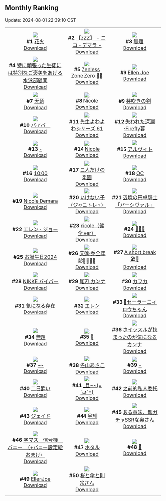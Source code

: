 ## Monthly Ranking
Update: 2024-08-01 22:39:10 CST

|      |      |      |
| :----: | :----: | :----: |
| ![](https://i.pixiv.re/c/240x480/img-master/img/2024/07/04/00/00/25/120216152_p0_master1200.jpg)<br>**#1** [花火](https://www.pixiv.net/artworks/120216152)<br>[Download](https://i.pixiv.re/img-original/img/2024/07/04/00/00/25/120216152_p0.jpg) | ![](https://i.pixiv.re/c/240x480/img-master/img/2024/07/04/09/32/06/120224790_p0_master1200.jpg)<br>**#2** [【ZZZ】 -  ニコ・デマラ -](https://www.pixiv.net/artworks/120224790)<br>[Download](https://i.pixiv.re/img-original/img/2024/07/04/09/32/06/120224790_p0.png) | ![](https://i.pixiv.re/c/240x480/img-master/img/2024/07/04/12/00/01/120226683_p0_master1200.jpg)<br>**#3** [無題](https://www.pixiv.net/artworks/120226683)<br>[Download](https://i.pixiv.re/img-original/img/2024/07/04/12/00/01/120226683_p0.jpg) |
| ![](https://i.pixiv.re/c/240x480/img-master/img/2024/07/02/21/25/21/120183327_p0_master1200.jpg)<br>**#4** [特に頑張った生徒には特別なご褒美をあげる水泳部顧問](https://www.pixiv.net/artworks/120183327)<br>[Download](https://i.pixiv.re/img-original/img/2024/07/02/21/25/21/120183327_p0.jpg) | ![](https://i.pixiv.re/c/240x480/img-master/img/2024/07/04/11/05/19/120225949_p0_master1200.jpg)<br>**#5** [Zenless Zone Zero 🐰💨](https://www.pixiv.net/artworks/120225949)<br>[Download](https://i.pixiv.re/img-original/img/2024/07/04/11/05/19/120225949_p0.png) | ![](https://i.pixiv.re/c/240x480/img-master/img/2024/07/03/13/13/17/120200289_p0_master1200.jpg)<br>**#6** [Ellen Joe](https://www.pixiv.net/artworks/120200289)<br>[Download](https://i.pixiv.re/img-original/img/2024/07/03/13/13/17/120200289_p0.png) |
| ![](https://i.pixiv.re/c/240x480/img-master/img/2024/07/04/00/00/25/120216151_p0_master1200.jpg)<br>**#7** [无题](https://www.pixiv.net/artworks/120216151)<br>[Download](https://i.pixiv.re/img-original/img/2024/07/04/00/00/25/120216151_p0.jpg) | ![](https://i.pixiv.re/c/240x480/img-master/img/2024/07/04/11/46/56/120226495_p0_master1200.jpg)<br>**#8** [Nicole](https://www.pixiv.net/artworks/120226495)<br>[Download](https://i.pixiv.re/img-original/img/2024/07/04/11/46/56/120226495_p0.jpg) | ![](https://i.pixiv.re/c/240x480/img-master/img/2024/07/03/00/00/50/120188807_p0_master1200.jpg)<br>**#9** [芽吹きの剣](https://www.pixiv.net/artworks/120188807)<br>[Download](https://i.pixiv.re/img-original/img/2024/07/03/00/00/50/120188807_p0.png) |
| ![](https://i.pixiv.re/c/240x480/img-master/img/2024/07/05/10/00/01/120251457_p0_master1200.jpg)<br>**#10** [バイパー](https://www.pixiv.net/artworks/120251457)<br>[Download](https://i.pixiv.re/img-original/img/2024/07/05/10/00/01/120251457_p0.png) | ![](https://i.pixiv.re/c/240x480/img-master/img/2024/07/04/23/00/34/120240744_p0_master1200.jpg)<br>**#11** [先生よわよわシリーズ 61](https://www.pixiv.net/artworks/120240744)<br>[Download](https://i.pixiv.re/img-original/img/2024/07/04/23/00/34/120240744_p0.png) | ![](https://i.pixiv.re/c/240x480/img-master/img/2024/07/04/00/00/20/120216120_p0_master1200.jpg)<br>**#12** [失われた深淵 ·Firefly暮](https://www.pixiv.net/artworks/120216120)<br>[Download](https://i.pixiv.re/img-original/img/2024/07/04/00/00/20/120216120_p0.jpg) |
| ![](https://i.pixiv.re/c/240x480/img-master/img/2024/07/04/00/00/39/120216208_p0_master1200.jpg)<br>**#13** [-](https://www.pixiv.net/artworks/120216208)<br>[Download](https://i.pixiv.re/img-original/img/2024/07/04/00/00/39/120216208_p0.jpg) | ![](https://i.pixiv.re/c/240x480/img-master/img/2024/07/04/12/12/52/120226962_p0_master1200.jpg)<br>**#14** [Nicole](https://www.pixiv.net/artworks/120226962)<br>[Download](https://i.pixiv.re/img-original/img/2024/07/04/12/12/52/120226962_p0.jpg) | ![](https://i.pixiv.re/c/240x480/img-master/img/2024/07/04/19/00/51/120233783_p0_master1200.jpg)<br>**#15** [アルヴィト](https://www.pixiv.net/artworks/120233783)<br>[Download](https://i.pixiv.re/img-original/img/2024/07/04/19/00/51/120233783_p0.jpg) |
| ![](https://i.pixiv.re/c/240x480/img-master/img/2024/07/06/04/54/56/120275682_p0_master1200.jpg)<br>**#16** [10:00](https://www.pixiv.net/artworks/120275682)<br>[Download](https://i.pixiv.re/img-original/img/2024/07/06/04/54/56/120275682_p0.jpg) | ![](https://i.pixiv.re/c/240x480/img-master/img/2024/07/06/00/00/33/120269913_p0_master1200.jpg)<br>**#17** [二人だけの楽園](https://www.pixiv.net/artworks/120269913)<br>[Download](https://i.pixiv.re/img-original/img/2024/07/06/00/00/33/120269913_p0.png) | ![](https://i.pixiv.re/c/240x480/img-master/img/2024/07/04/00/00/19/120216116_p0_master1200.jpg)<br>**#18** [OC](https://www.pixiv.net/artworks/120216116)<br>[Download](https://i.pixiv.re/img-original/img/2024/07/04/00/00/19/120216116_p0.png) |
| ![](https://i.pixiv.re/c/240x480/img-master/img/2024/07/04/01/53/50/120217853_p0_master1200.jpg)<br>**#19** [Nicole Demara](https://www.pixiv.net/artworks/120217853)<br>[Download](https://i.pixiv.re/img-original/img/2024/07/04/01/53/50/120217853_p0.jpg) | ![](https://i.pixiv.re/c/240x480/img-master/img/2024/07/04/19/34/18/120234486_p0_master1200.jpg)<br>**#20** [いけない子（ジャニトレ♀）](https://www.pixiv.net/artworks/120234486)<br>[Download](https://i.pixiv.re/img-original/img/2024/07/04/19/34/18/120234486_p0.jpg) | ![](https://i.pixiv.re/c/240x480/img-master/img/2024/07/04/00/03/19/120216441_p0_master1200.jpg)<br>**#21** [辺境の円卓騎士「パーシヴァル」](https://www.pixiv.net/artworks/120216441)<br>[Download](https://i.pixiv.re/img-original/img/2024/07/04/00/03/19/120216441_p0.jpg) |
| ![](https://i.pixiv.re/c/240x480/img-master/img/2024/07/05/18/50/07/120260092_p0_master1200.jpg)<br>**#22** [エレン・ジョー](https://www.pixiv.net/artworks/120260092)<br>[Download](https://i.pixiv.re/img-original/img/2024/07/05/18/50/07/120260092_p0.jpg) | ![](https://i.pixiv.re/c/240x480/img-master/img/2024/07/05/06/30/45/120248990_p0_master1200.jpg)<br>**#23** [nicole（健全.ver）](https://www.pixiv.net/artworks/120248990)<br>[Download](https://i.pixiv.re/img-original/img/2024/07/05/06/30/45/120248990_p0.jpg) | ![](https://i.pixiv.re/c/240x480/img-master/img/2024/07/04/00/00/18/120216112_p0_master1200.jpg)<br>**#24** [🐾❌🐾](https://www.pixiv.net/artworks/120216112)<br>[Download](https://i.pixiv.re/img-original/img/2024/07/04/00/00/18/120216112_p0.jpg) |
| ![](https://i.pixiv.re/c/240x480/img-master/img/2024/07/04/06/04/51/120188800_p0_master1200.jpg)<br>**#25** [お誕生日2024](https://www.pixiv.net/artworks/120188800)<br>[Download](https://i.pixiv.re/img-original/img/2024/07/04/06/04/51/120188800_p0.jpg) | ![](https://i.pixiv.re/c/240x480/img-master/img/2024/07/04/00/00/38/120216205_p0_master1200.jpg)<br>**#26** [艾莲·乔全年龄🦈🦈🦈🦈](https://www.pixiv.net/artworks/120216205)<br>[Download](https://i.pixiv.re/img-original/img/2024/07/04/00/00/38/120216205_p0.jpg) | ![](https://i.pixiv.re/c/240x480/img-master/img/2024/07/04/05/26/59/120221949_p0_master1200.jpg)<br>**#27** [A short break🏖️🏐](https://www.pixiv.net/artworks/120221949)<br>[Download](https://i.pixiv.re/img-original/img/2024/07/04/05/26/59/120221949_p0.png) |
| ![](https://i.pixiv.re/c/240x480/img-master/img/2024/07/04/11/01/26/120225905_p0_master1200.jpg)<br>**#28** [NIKKE バイパー](https://www.pixiv.net/artworks/120225905)<br>[Download](https://i.pixiv.re/img-original/img/2024/07/04/11/01/26/120225905_p0.jpg) | ![](https://i.pixiv.re/c/240x480/img-master/img/2024/07/04/09/07/58/120224524_p0_master1200.jpg)<br>**#29** [尾刃 カンナ](https://www.pixiv.net/artworks/120224524)<br>[Download](https://i.pixiv.re/img-original/img/2024/07/04/09/07/58/120224524_p0.png) | ![](https://i.pixiv.re/c/240x480/img-master/img/2024/07/04/00/00/36/120216200_p0_master1200.jpg)<br>**#30** [カフカ](https://www.pixiv.net/artworks/120216200)<br>[Download](https://i.pixiv.re/img-original/img/2024/07/04/00/00/36/120216200_p0.jpg) |
| ![](https://i.pixiv.re/c/240x480/img-master/img/2024/07/04/12/00/20/120226749_p0_master1200.jpg)<br>**#31** [気になる存在](https://www.pixiv.net/artworks/120226749)<br>[Download](https://i.pixiv.re/img-original/img/2024/07/04/12/00/20/120226749_p0.jpg) | ![](https://i.pixiv.re/c/240x480/img-master/img/2024/07/04/21/55/22/120238636_p0_master1200.jpg)<br>**#32** [エレン](https://www.pixiv.net/artworks/120238636)<br>[Download](https://i.pixiv.re/img-original/img/2024/07/04/21/55/22/120238636_p0.png) | ![](https://i.pixiv.re/c/240x480/img-master/img/2024/07/04/00/00/32/120216188_p0_master1200.jpg)<br>**#33** [🙂セーラーニィロウちゃん](https://www.pixiv.net/artworks/120216188)<br>[Download](https://i.pixiv.re/img-original/img/2024/07/04/00/00/32/120216188_p0.jpg) |
| ![](https://i.pixiv.re/c/240x480/img-master/img/2024/07/03/17/01/25/120203834_p0_master1200.jpg)<br>**#34** [無題](https://www.pixiv.net/artworks/120203834)<br>[Download](https://i.pixiv.re/img-original/img/2024/07/03/17/01/25/120203834_p0.jpg) | ![](https://i.pixiv.re/c/240x480/img-master/img/2024/07/05/00/58/28/120244584_p0_master1200.jpg)<br>**#35** [🦈](https://www.pixiv.net/artworks/120244584)<br>[Download](https://i.pixiv.re/img-original/img/2024/07/05/00/58/28/120244584_p0.jpg) | ![](https://i.pixiv.re/c/240x480/img-master/img/2024/07/02/00/27/37/120162687_p0_master1200.jpg)<br>**#36** [ホイッスルが挟まったのが気になるカンナ](https://www.pixiv.net/artworks/120162687)<br>[Download](https://i.pixiv.re/img-original/img/2024/07/02/00/27/37/120162687_p0.jpg) |
| ![](https://i.pixiv.re/c/240x480/img-master/img/2024/07/04/00/02/27/120216387_p0_master1200.jpg)<br>**#37** [~~](https://www.pixiv.net/artworks/120216387)<br>[Download](https://i.pixiv.re/img-original/img/2024/07/04/00/02/27/120216387_p0.jpg) | ![](https://i.pixiv.re/c/240x480/img-master/img/2024/07/03/10/00/04/120197501_p0_master1200.jpg)<br>**#38** [冬山あさこ](https://www.pixiv.net/artworks/120197501)<br>[Download](https://i.pixiv.re/img-original/img/2024/07/03/10/00/04/120197501_p0.png) | ![](https://i.pixiv.re/c/240x480/img-master/img/2024/07/03/16/16/19/120188734_p0_master1200.jpg)<br>**#39** [-](https://www.pixiv.net/artworks/120188734)<br>[Download](https://i.pixiv.re/img-original/img/2024/07/03/16/16/19/120188734_p0.jpg) |
| ![](https://i.pixiv.re/c/240x480/img-master/img/2024/07/02/22/32/14/120185602_p0_master1200.jpg)<br>**#40** [二日酔い](https://www.pixiv.net/artworks/120185602)<br>[Download](https://i.pixiv.re/img-original/img/2024/07/02/22/32/14/120185602_p0.jpg) | ![](https://i.pixiv.re/c/240x480/img-master/img/2024/07/04/09/54/09/120225012_p0_master1200.jpg)<br>**#41** [_且~~(=´ڡ`=)](https://www.pixiv.net/artworks/120225012)<br>[Download](https://i.pixiv.re/img-original/img/2024/07/04/09/54/09/120225012_p0.png) | ![](https://i.pixiv.re/c/240x480/img-master/img/2024/07/03/12/42/27/120199815_p0_master1200.jpg)<br>**#42** [之前的私人委托](https://www.pixiv.net/artworks/120199815)<br>[Download](https://i.pixiv.re/img-original/img/2024/07/03/12/42/27/120199815_p0.jpg) |
| ![](https://i.pixiv.re/c/240x480/img-master/img/2024/07/04/19/25/45/120234300_p0_master1200.jpg)<br>**#43** [ジェイド](https://www.pixiv.net/artworks/120234300)<br>[Download](https://i.pixiv.re/img-original/img/2024/07/04/19/25/45/120234300_p0.jpg) | ![](https://i.pixiv.re/c/240x480/img-master/img/2024/07/03/10/05/47/120197594_p0_master1200.jpg)<br>**#44** [무제](https://www.pixiv.net/artworks/120197594)<br>[Download](https://i.pixiv.re/img-original/img/2024/07/03/10/05/47/120197594_p0.png) | ![](https://i.pixiv.re/c/240x480/img-master/img/2024/07/04/00/05/02/120216526_p0_master1200.jpg)<br>**#45** [ある意味、親ガチャSSRな奥さん](https://www.pixiv.net/artworks/120216526)<br>[Download](https://i.pixiv.re/img-original/img/2024/07/04/00/05/02/120216526_p0.jpg) |
| ![](https://i.pixiv.re/c/240x480/img-master/img/2024/07/06/08/00/07/120278009_p0_master1200.jpg)<br>**#46** [学マス　信号機　バニー　（+バニー設定絵おまけ）](https://www.pixiv.net/artworks/120278009)<br>[Download](https://i.pixiv.re/img-original/img/2024/07/06/08/00/07/120278009_p0.jpg) | ![](https://i.pixiv.re/c/240x480/img-master/img/2024/07/03/20/06/04/120208286_p0_master1200.jpg)<br>**#47** [ホタル](https://www.pixiv.net/artworks/120208286)<br>[Download](https://i.pixiv.re/img-original/img/2024/07/03/20/06/04/120208286_p0.jpg) | ![](https://i.pixiv.re/c/240x480/img-master/img/2024/07/04/00/00/02/120216029_p0_master1200.jpg)<br>**#48** [💛](https://www.pixiv.net/artworks/120216029)<br>[Download](https://i.pixiv.re/img-original/img/2024/07/04/00/00/02/120216029_p0.jpg) |
| ![](https://i.pixiv.re/c/240x480/img-master/img/2024/07/03/13/40/52/120200627_p0_master1200.jpg)<br>**#49** [EllenJoe](https://www.pixiv.net/artworks/120200627)<br>[Download](https://i.pixiv.re/img-original/img/2024/07/03/13/40/52/120200627_p0.jpg) | ![](https://i.pixiv.re/c/240x480/img-master/img/2024/07/02/00/00/50/120161541_p0_master1200.jpg)<br>**#50** [桜と傘と則宗さん](https://www.pixiv.net/artworks/120161541)<br>[Download](https://i.pixiv.re/img-original/img/2024/07/02/00/00/50/120161541_p0.png) |
|      |
